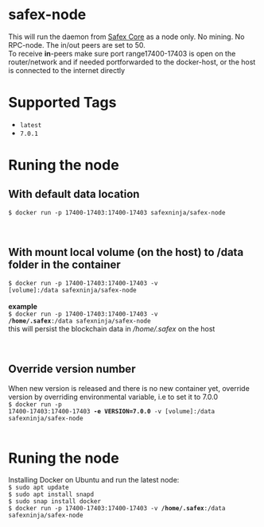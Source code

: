 # safex-node
This will run the daemon from <a href="https://github.com/safex/safexcore" target="_blank">Safex Core</a> as a node only. No mining. No RPC-node. The in/out peers are set to 50.<br>
To receive <b>in</b>-peers make sure port range17400-17403 is open on the router/network and if needed portforwarded to the docker-host, or the host is connected to the internet directly

<h1>Supported Tags</h1>
<ul>
<li><code>latest</code></li>
<li><code>7.0.1</code></li>
</ul>

<h1>Runing the node</h1>

<h2>With default data location</h2>
<code>$ docker run -p 17400-17403:17400-17403 safexninja/safex-node</code>

<br><h2>With mount local volume (on the host) to /data folder in the container</h2>
<code>$ docker run -p 17400-17403:17400-17403 -v [volume]:/data safexninja/safex-node</code><br><br>
<b>example</b><br>
<code>$ docker run -p 17400-17403:17400-17403 -v <b>/home/.safex</b>:/data safexninja/safex-node</code><br>
this will persist the blockchain data in <i>/home/.safex</i> on the host<br>

<br><h2>Override version number</h2>
When new version is released and there is no new container yet, override version by overriding environmental variable, i.e to set it to 7.0.0<br>
<code>$ docker run -p 17400-17403:17400-17403 <b>-e VERSION=7.0.0</b> -v [volume]:/data safexninja/safex-node</code><br><br>

<h1>Runing the node</h1>
Installing Docker on Ubuntu and run the latest node:<br>
<code>$ sudo apt update</code><br>
<code>$ sudo apt install snapd</code><br>
<code>$ sudo snap install docker</code><br>
<code>$ docker run -p 17400-17403:17400-17403 -v <b>/home/.safex</b>:/data safexninja/safex-node</code><br>
